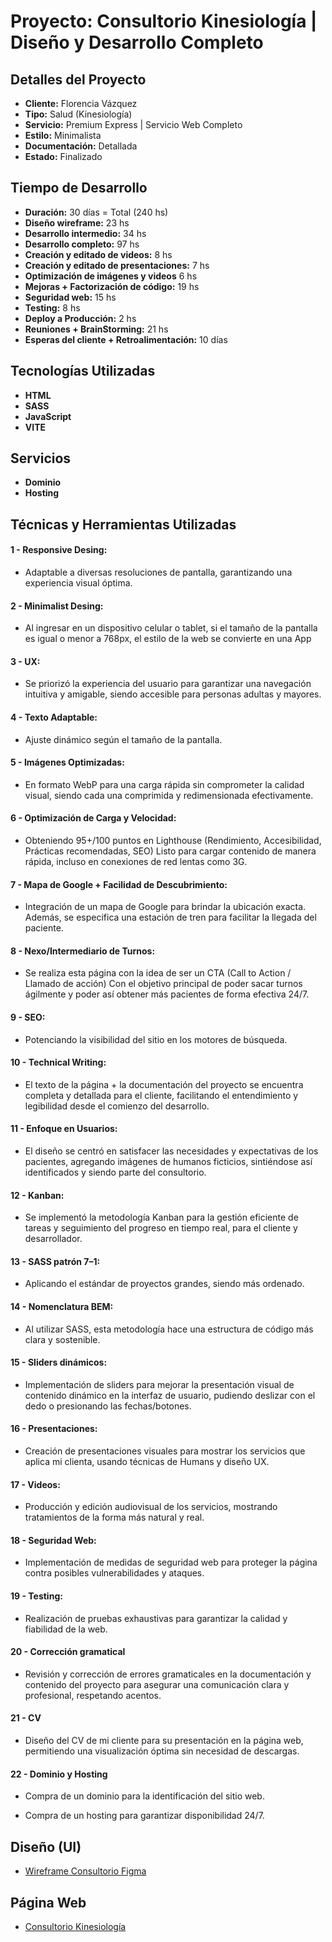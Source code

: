 # Proyecto: Consultorio Kinesiología | Diseño y Desarrollo Completo

## Detalles del Proyecto

-   **Cliente:** Florencia Vázquez
-   **Tipo:** Salud (Kinesiología)
-   **Servicio:** Premium Express | Servicio Web Completo
-   **Estilo:** Minimalista
-   **Documentación:** Detallada
-   **Estado:** Finalizado

## Tiempo de Desarrollo

-   **Duración:** 30 días = Total (240 hs)
-   **Diseño wireframe:** 23 hs
-   **Desarrollo intermedio:** 34 hs
-   **Desarrollo completo:** 97 hs
-   **Creación y editado de videos:** 8 hs
-   **Creación y editado de presentaciones:** 7 hs
-   **Optimización de imágenes y videos** 6 hs
-   **Mejoras + Factorización de código:** 19 hs
-   **Seguridad web:** 15 hs
-   **Testing:** 8 hs
-   **Deploy a Producción:** 2 hs
-   **Reuniones + BrainStorming:** 21 hs
-   **Esperas del cliente + Retroalimentación:** 10 días

## Tecnologías Utilizadas

-   **HTML**
-   **SASS**
-   **JavaScript**
-   **VITE**

## Servicios

-   **Dominio**
-   **Hosting**

## Técnicas y Herramientas Utilizadas

#### 1 - **Responsive Desing:**

- Adaptable a diversas resoluciones de pantalla, garantizando una experiencia visual óptima.

#### 2 - **Minimalist Desing:**

- Al ingresar en un dispositivo celular o tablet, si el tamaño de la pantalla es igual o menor a 768px, el estilo de la web se convierte en una App

#### 3 - **UX:**

- Se priorizó la experiencia del usuario para garantizar una navegación intuitiva y amigable, siendo accesible para personas adultas y mayores.

#### 4 - **Texto Adaptable:**

- Ajuste dinámico según el tamaño de la pantalla.

#### 5 - **Imágenes Optimizadas:**

- En formato WebP para una carga rápida sin comprometer la calidad visual, siendo cada una comprimida y redimensionada efectivamente.

#### 6 - **Optimización de Carga y Velocidad:**

- Obteniendo 95+/100 puntos en Lighthouse (Rendimiento, Accesibilidad, Prácticas recomendadas, SEO)
Listo para cargar contenido de manera rápida, incluso en conexiones de red lentas como 3G.

#### 7 - **Mapa de Google + Facilidad de Descubrimiento:**

- Integración de un mapa de Google para brindar la ubicación exacta. Además, se especifica una estación de tren para facilitar la llegada del paciente.

#### 8 -  **Nexo/Intermediario de Turnos:**

- Se realiza esta página con la idea de ser un CTA (Call to Action / Llamado de acción) Con el objetivo principal de poder sacar turnos ágilmente y poder así obtener más pacientes de forma efectiva 24/7.

#### 9 -  **SEO:**

- Potenciando la visibilidad del sitio en los motores de búsqueda.

#### 10 - **Technical Writing:**

- El texto de la página + la documentación del proyecto se encuentra completa y detallada para el cliente, facilitando el entendimiento y legibilidad desde el comienzo del desarrollo.

#### 11 - **Enfoque en Usuarios:**

- El diseño se centró en satisfacer las necesidades y expectativas de los pacientes, agregando imágenes de humanos ficticios, sintiéndose así identificados y siendo parte del consultorio.

#### 12 - **Kanban:**

- Se implementó la metodología Kanban para la gestión eficiente de tareas y seguimiento del progreso en tiempo real, para el cliente y desarrollador.

#### 13 - **SASS patrón 7–1:**

- Aplicando el estándar de proyectos grandes, siendo más ordenado.

#### 14 - **Nomenclatura BEM:**

- Al utilizar SASS, esta metodología hace una estructura de código más clara y sostenible.

#### 15 - **Sliders dinámicos:**

- Implementación de sliders para mejorar la presentación visual de contenido dinámico en la interfaz de usuario, pudiendo deslizar con el dedo o presionando las fechas/botones.

#### 16 - **Presentaciones:**

- Creación de presentaciones visuales para mostrar los servicios que aplica mi clienta, usando técnicas de Humans y diseño UX.

#### 17 - **Videos:**

- Producción y edición audiovisual de los servicios, mostrando tratamientos de la forma más natural y real.

#### 18 - **Seguridad Web:**

- Implementación de medidas de seguridad web para proteger la página contra posibles vulnerabilidades y ataques.

#### 19 - **Testing:**

- Realización de pruebas exhaustivas para garantizar la calidad y fiabilidad de la web.

#### 20 - **Corrección gramatical**

- Revisión y corrección de errores gramaticales en la documentación y contenido del proyecto para asegurar una comunicación clara y profesional, respetando acentos.

#### 21 - **CV**

- Diseño del CV de mi cliente para su presentación en la página web, permitiendo una visualización óptima sin necesidad de descargas.

#### 22 - **Dominio y Hosting**

- Compra de un dominio para la identificación del sitio web.

- Compra de un hosting para garantizar disponibilidad 24/7.

## Diseño (UI)

-   [Wireframe Consultorio Figma](https://www.figma.com/file/vcTDl7mT9HCyEuFEqQ3X1Q/Flor-Consultorio-Oficial?type=design&node-id=3%3A97&mode=design&t=fcT0Zh85u2xPkyJW-1)

## Página Web

<!-- No es el link oficial y algunos datos pueden ser ficticios, debido a consideraciones de privacidad de mi cliente. -->

-   [Consultorio Kinesiología](www.kinesiologiafv.com.ar)